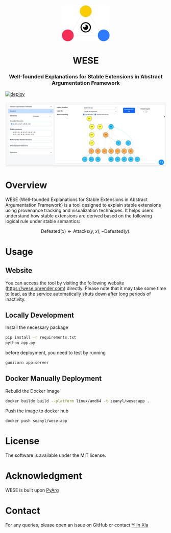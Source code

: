 <div align="center">
    <img src="./assets/logo.png" alt="WESE Logo" width="150">
    <h1 align="center">WESE</h1>
    <h3> Well-founded Explanations for Stable Extensions in Abstract Argumentation Framework </h3>
</div>

[![deploy](https://github.com/idaks/wese-app/actions/workflows/deploy.yml/badge.svg)](https://github.com/idaks/wese-app/actions/workflows/deploy.yml)


![alt text](./assets/demo.png)

# Overview

WESE (Well-founded Explanations for Stable Extensions in Abstract Argumentation Framework) is a tool designed to explain stable extensions using provenance tracking and visualization techniques. It helps users understand how stable extensions are derived based on the following logical rule under stable semantics:

$$
\text{Defeated}(x) \leftarrow \text{Attacks}(y, x), \neg \text{Defeated}(y).
$$

# Usage 

## Website
You can access the tool by visiting the following website (https://wese.onrender.com) directly. Please note that it may take some time to load, as the service automatically shuts down after long periods of inactivity.


## Locally Development
Install the necessary package
```bash
pip install -r requirements.txt
python app.py
```
before deployment, you need to test by running
```bash
gunicorn app:server
```

## Docker Manually Deployment
Rebuild the Docker Image
```bash
docker buildx build --platform linux/amd64 -t seanyl/wese:app .
```

Push the image to docker hub
```
docker push seanyl/wese:app
```

# License
The software is available under the MIT license.


# Acknowledgment
WESE is built upon [PyArg](https://github.com/DaphneOdekerken/PyArg)

# Contact
For any queries, please open an issue on GitHub or contact [Yilin Xia](https://yilinxia.com/)
